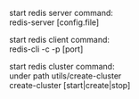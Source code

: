 start redis server command:  
redis-server [config.file]  

start redis client command:  
redis-cli -c -p [port]

start redis cluster command:  
under path utils/create-cluster   
create-cluster [start|create|stop]